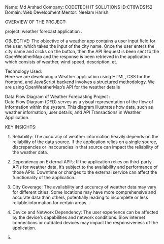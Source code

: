 Name: Md Arshad 
Company: CODETECH IT SOLUTIONS 
ID:CT6WDS152
Domain: Web Development 
Mentor: Neelam Harish


OVERVIEW OF THE PROJECT:

  project: weather forecast application .

OBJECTIVE:
        The objective of a weather app contains a user input field for the user, which takes the input of the city name. Once the user enters the city name and clicks on the button, then the API Request is been sent to the OpenWeatherMap and the response is been retrieved in the application which consists of weather, wind speed, description, et.
        
         
Technology Used:        
                Here we are developing a Weather application using HTML, CSS for the frontend, and JavaScript             backend involves a structured methodology. We are using OpenWeatherMap’s API for the weather details


Data Flow Diagram of Weather Forecasting Project :  
                                                 Data Flow Diagram (DFD) serves as a visual representation of the flow of information within the system. This diagram illustrates how data, such as weather information, user details, and API Transactions in Weather Application.


KEY INSIGHTS: 
            
1. Reliability: The accuracy of weather information heavily depends on the reliability of the data source. If the application relies on a single source, discrepancies or inaccuracies in that source can impact the reliability of the weather data.

2. Dependency on External API’s: If the application relies on third-party APIs for weather data, it’s subject to the availability and performance of those APIs. Downtime or changes to the external service can affect the functionality of the application.

3. City Coverage: The availability and accuracy of weather data may vary for different cities. Some locations may have more comprehensive and accurate data than others, potentially leading to incomplete or less reliable information for certain areas.

4. Device and Network Dependency: The user experience can be affected by the device’s capabilities and network conditions. Slow internet connections or outdated devices may impact the responsiveness of the application.

5. 
              
